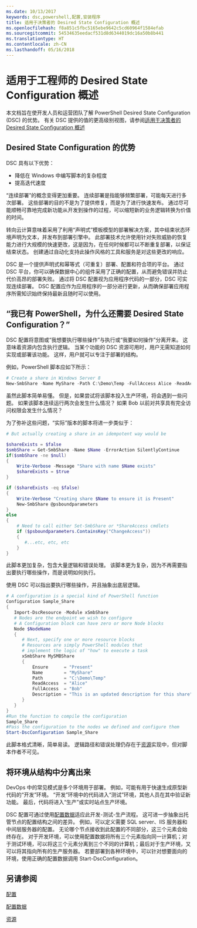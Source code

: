 ```yaml
---
ms.date: 10/13/2017
keywords: dsc,powershell,配置,安装程序
title: 适用于决策者的 Desired State Configuration 概述
ms.openlocfilehash: f8a851c5fbc5165ebe9642c5cd60964f1584efab
ms.sourcegitcommit: 54534635eedacf531d8d6344019dc16a50b8b441
ms.translationtype: HT
ms.contentlocale: zh-CN
ms.lasthandoff: 05/16/2018
---
```

# <a name="desired-state-configuration-overview-for-engineers"></a>适用于工程师的 Desired State Configuration 概述

本文档旨在使开发人员和运营团队了解 PowerShell Desired State Configuration (DSC) 的优势。
有关 DSC 提供的值的更高级别视图，请参阅[适用于决策者的 Desired State Configuration 概述](decisionMaker.md)

## <a name="benefits-of-desired-state-configuration"></a>Desired State Configuration 的优势

DSC 具有以下优势：

- 降低在 Windows 中编写脚本的复杂程度
- 提高迭代速度

“连续部署”的概念变得更加重要。
连续部署是指能够频繁部署，可能每天进行多次部署。
这些部署的目的不是为了提供修复，而是为了进行快速发布。
通过尽可能顺畅可靠地完成新功能从开发到操作的过程，可以缩短新的业务逻辑转换为价值的时间。

转向云计算意味着采用了利用“声明式”模板模型的部署解决方案，其中结束状态环境声明为文本，并发布到部署引擎中。
此部署技术允许使用针对失败威胁的恢复能力进行大规模的快速更改，这是因为，在任何时候都可以不断重复部署，以保证结束状态。
创建通过自动化支持此操作风格的工具和服务是对这些更改的响应。

DSC 是一个提供声明式和幂等式（可重复）部署、配置和符合项的平台。
通过 DSC 平台，你可以确保数据中心的组件采用了正确的配置，从而避免错误并防止代价高昂的部署失败。
通过将 DSC 配置视为应用程序代码的一部分，DSC 可实现连续部署。
DSC 配置应作为应用程序的一部分进行更新，从而确保部署应用程序所需知识始终保持最新且随时可以使用。

## <a name="i-have-powershell-why-do-i-need-desired-state-configuration"></a>“我已有 PowerShell，为什么还需要 Desired State Configuration？”

DSC 配置将意图或“我想要执行哪些操作”与执行或“我要如何操作”分离开来。
这意味着资源内包含执行逻辑。
当某个功能的 DSC 资源可用时，用户无需知道如何实现或部署该功能。
这样，用户就可以专注于部署的结构。

例如，PowerShell 脚本应如下所示：
```powershell
# Create a share in Windows Server 8
New-SmbShare -Name MyShare -Path C:\Demo\Temp -FullAccess Alice -ReadAccess Bob
```
虽然此脚本简单易懂。
但是，如果尝试将该脚本投入生产环境，将会遇到一些问题。
如果该脚本连续运行两次会发生什么情况？
如果 Bob 以前对共享具有完全访问权限会发生什么情况？

为了弥补这些问题，“实际”版本的脚本将进一步类似于：
```powershell
# But actually creating a share in an idempotent way would be

$shareExists = $false
$smbShare = Get-SmbShare -Name $Name -ErrorAction SilentlyContinue
if($smbShare -ne $null)
{
    Write-Verbose -Message "Share with name $Name exists"
    $shareExists = $true
}

if ($shareExists -eq $false)
{
    Write-Verbose "Creating share $Name to ensure it is Present"
    New-SmbShare @psboundparameters
}
else
{
    # Need to call either Set-SmbShare or *ShareAccess cmdlets
    if ($psboundparameters.ContainsKey("ChangeAccess"))
    {
       #...etc, etc, etc
    }
}
```

此脚本更加复杂，包含大量逻辑和错误处理。
该脚本更为复杂，因为不再需要指出要执行哪些操作，而是说明如何执行。

使用 DSC 可以指出要执行哪些操作，并且抽象出底层逻辑。

```powershell
# A configuration is a special kind of PowerShell function
Configuration Sample_Share
{
   Import-DscResource -Module xSmbShare
   # Nodes are the endpoint we wish to configure
   # A Configuration block can have zero or more Node blocks
   Node $NodeName
   {
      # Next, specify one or more resource blocks
      # Resources are simply PowerShell modules that
      # implement the logic of "how" to execute a task
      xSmbShare MySMBShare
      {
          Ensure      = "Present"
          Name        = "MyShare"
          Path        = "C:\Demo\Temp"
          ReadAccess  = "Alice"
          FullAccess  = "Bob"
          Description = "This is an updated description for this share"
      }
   }
}
#Run the function to compile the configuration
Sample_Share
#Pass the configuration to the nodes we defined and configure them
Start-DscConfiguration Sample_Share
```

此脚本格式清晰，简单易读。
逻辑路径和错误处理仍存在于[资源](resources.md)实现中，但对脚本作者不可见。

## <a name="separating-environment-from-structure"></a>将环境从结构中分离出来

DevOps 中的常见模式是多个环境用于部署。
例如，可能有用于快速生成原型新代码的“开发”环境。
“开发”环境中的代码进入“测试”环境，其他人员在其中验证新功能。
最后，代码将进入“生产”或实时站点生产环境。

DSC 配置可通过使用[配置数据](configData.md)适应此开发-测试-生产流程。
这可进一步抽象出托管节点的配置结构之间的差异。
例如，可以定义需要 SQL server、IIS 服务器和中间层服务器的配置。
无论哪个节点接收到此配置的不同部分，这三个元素会始终存在。
对于开发环境，可以使用配置数据将所有三个元素指向同一计算机；对于测试环境，可以将这三个元素分离到三个不同的计算机；最后对于生产环境，又可以将其指向所有的生产服务器。
若要部署到各种环境中，可以针对想要面向的环境，使用正确的配置数据调用 Start-DscConfiguration。

## <a name="see-also"></a>另请参阅

[配置](configurations.md)

[配置数据](configData.md)

[资源](resources.md)